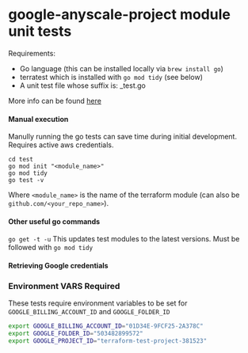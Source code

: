 # google-anyscale-project module unit tests
Requirements:
* Go language (this can be installed locally via `brew install go`)
* terratest which is installed with `go mod tidy` (see below)
* A unit test file whose suffix is: _test.go

More info can be found [here](https://terratest.gruntwork.io/docs/getting-started/quick-start/)

#### Manual execution
Manully running the go tests can save time during initial development. Requires active aws credentials.
```
cd test
go mod init "<module_name>"
go mod tidy
go test -v
```
Where `<module_name>` is the name of the terraform module (can also be `github.com/<your_repo_name>`).

#### Other useful go commands
`go get -t -u` This updates test modules to the latest versions. Must be followed with `go mod tidy`

#### Retrieving Google credentials

### Environment VARS Required

These tests require environment variables to be set for `GOOGLE_BILLING_ACCOUNT_ID` and `GOOGLE_FOLDER_ID`
```bash
export GOOGLE_BILLING_ACCOUNT_ID="01D34E-9FCF25-2A378C"
export GOOGLE_FOLDER_ID="503482899572"
export GOOGLE_PROJECT_ID="terraform-test-project-381523"
```
